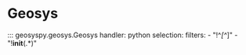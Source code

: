 # Geosys

::: geosyspy.geosys.Geosys
  handler: python
  selection:
    filters:
      - "!^_[^_]"
      - "!__init__(.*)"